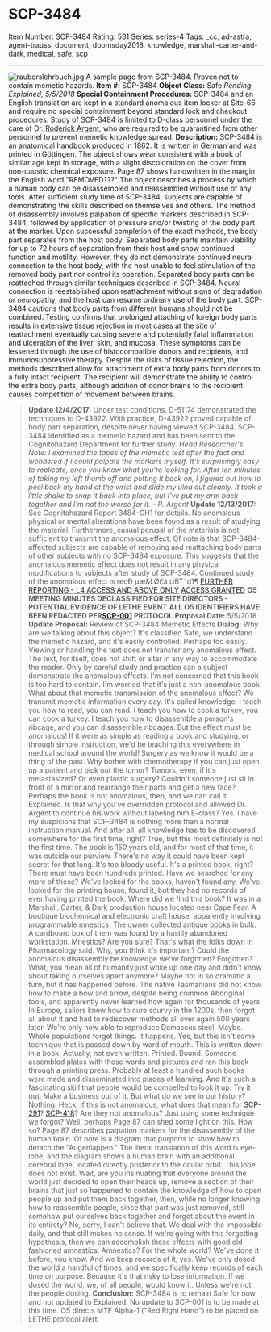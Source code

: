 # SCP-3484
Item Number: SCP-3484
Rating: 531
Series: series-4
Tags: _cc, ad-astra, agent-trauss, document, doomsday2018, knowledge, marshall-carter-and-dark, medical, safe, scp

---

![rauberslehrbuch.jpg](https://scp-wiki.wdfiles.com/local--files/scp-3484/rauberslehrbuch.jpg)
A sample page from SCP-3484. Proven not to contain memetic hazards.
**Item #:** SCP-3484
**Object Class:** Safe _Pending Explained, 5/5/2018_
**Special Containment Procedures:** SCP-3484 and an English translation are kept in a standard anomalous item locker at Site-66 and require no special containment beyond standard lock and checkout procedures.
Study of SCP-3484 is limited to D-class personnel under the care of Dr. [Roderick Argent](/scp-3966), who are required to be quarantined from other personnel to prevent memetic knowledge spread.
**Description:** SCP-3484 is an anatomical handbook produced in 1862. It is written in German and was printed in Göttingen. The object shows wear consistent with a book of similar age kept in storage, with a slight discoloration on the cover from non-caustic chemical exposure. Page 87 shows handwritten in the margin the English word "REMOVED???" The object describes a process by which a human body can be disassembled and reassembled without use of any tools. After sufficient study time of SCP-3484, subjects are capable of demonstrating the skills described on themselves and others.
The method of disassembly involves palpation of specific markers described in SCP-3484, followed by application of pressure and/or twisting of the body part at the marker. Upon successful completion of the exact methods, the body part separates from the host body. Separated body parts maintain viability for up to 72 hours of separation from their host and show continued function and motility. However, they do not demonstrate continued neural connection to the host body, with the host unable to feel stimulation of the removed body part nor control its operation.
Separated body parts can be reattached through similar techniques described in SCP-3484. Neural connection is reestablished upon reattachment without signs of degradation or neuropathy, and the host can resume ordinary use of the body part.
SCP-3484 cautions that body parts from different humans should not be combined. Testing confirms that prolonged attaching of foreign body parts results in extensive tissue rejection in most cases at the site of reattachment eventually causing severe and potentially fatal inflammation and ulceration of the liver, skin, and mucosa. These symptoms can be lessened through the use of histocompatible donors and recipients, and immunosuppressive therapy.
Despite the risks of tissue rejection, the methods described allow for attachment of extra body parts from donors to a fully intact recipient. The recipient will demonstrate the ability to control the extra body parts, although addition of donor brains to the recipient causes competition of movement between brains.
> **Update 12/4/2017:** Under test conditions, D-51174 demonstrated the techniques to D-43922. With practice, D-43922 proved capable of body part separation, despite never having viewed SCP-3484. SCP-3484 identified as a memetic hazard and has been sent to the Cognitohazard Department for further study.
> _Head Researcher's Note: I examined the tapes of the memetic test after the fact and wondered if I could palpate the markers myself. It's surprisingly easy to replicate, once you know what you're looking for. After ten minutes of taking my left thumb off and putting it back on, I figured out how to peel back my hand at the wrist and slide my ulna out cleanly. It took a little shake to snap it back into place, but I've put my arm back together and I'm not the worse for it. - R. Argent_
> **Update 12/13/2017:** See Cognitohazard Report 3484-CH1 for details. No anomalous physical or mental alterations have been found as a result of studying the material. Furthermore, casual perusal of the materials is not sufficient to transmit the anomalous effect. Of note is that SCP-3484-affected subjects are capable of removing and reattaching body parts of other subjects with no SCP-3484 exposure. This suggests that the anomalous memetic effect does not result in any physical modifications to subjects after study of SCP-3484. Continued study of the anomalous effect is recÐ µæ&LØ£á ¤BT˜d1¶
[FURTHER REPORTING - L4 ACCESS AND ABOVE ONLY](javascript:;)
[ACCESS GRANTED](javascript:;)
> **O5 MEETING MINUTES DECLASSIFIED FOR SITE DIRECTORS - POTENTIAL EVIDENCE OF LETHE EVENT**
> **ALL O5 IDENTIFIERS HAVE BEEN REDACTED PER[SCP-001](http://www.scp-wiki.net/wjs-proposal) PROTOCOL**
> **Proposal Date:** 5/5/2018
> **Update Proposal:** Review of SCP-3484 Memetic Effects
> **Dialog:**
> Why are we talking about this object? It's classified Safe, we understand the memetic hazard, and it's easily controlled.
> Perhaps too easily. Viewing or handling the text does not transfer any anomalous effect. The text, for itself, does not shift or alter in any way to accommodate the reader. Only by careful study and practice can a subject demonstrate the anomalous effects. I'm not concerned that this book is too hard to contain. I'm worried that it's just a non-anomalous book.
> What about that memetic transmission of the anomalous effect?
> We transmit memetic information every day. It's called knowledge. I teach you how to read, you can read. I teach you how to cook a turkey, you can cook a turkey. I teach you how to disassemble a person's ribcage, and you can disassemble ribcages.
> But the effect must be anomalous! If it were as simple as reading a book and studying, or through simple instruction, we'd be teaching this everywhere in medical school around the world! Surgery as we know it would be a thing of the past. Why bother with chemotherapy if you can just open up a patient and pick out the tumor? Tumors, even, if it's metastasized? Or even plastic surgery? Couldn't someone just sit in front of a mirror and rearrange their parts and get a new face?
> Perhaps the book is not anomalous, then, and we can call it Explained.
> Is that why you've overridden protocol and allowed Dr. Argent to continue his work without labeling him E-class?
> Yes. I have my suspicions that SCP-3484 is nothing more than a normal instruction manual. And after all, all knowledge has to be discovered somewhere for the first time, right?
> True, but this most definitely is not the first time. The book is 150 years old, and for most of that time, it was outside our purview. There's no way it could have been kept secret for that long. It's too bloody useful.
> It's a printed book, right? There must have been hundreds printed. Have we searched for any more of these?
> We've looked for the books, haven't found any. We've looked for the printing house, found it, but they had no records of ever having printed the book.
> Where did we find this book?
> It was in a Marshall, Carter, & Dark production house located near Cape Fear. A boutique biochemical and electronic craft house, apparently involving programmable mnestics. The owner collected antique books in bulk. A cardboard box of them was found by a hastily abandoned workstation.
> Mnestics? Are you sure?
> That's what the folks down in Pharmacology said. Why, you think it's important?
> Could the anomalous disassembly be knowledge we've forgotten?
> Forgotten? What, you mean all of humanity just woke up one day and didn't know about taking ourselves apart anymore?
> Maybe not in so dramatic a turn, but it has happened before. The native Tasmanians did not know how to make a bow and arrow, despite being common Aboriginal tools, and apparently never learned how again for thousands of years. In Europe, sailors knew how to cure scurvy in the 1200s, then forgot all about it and had to rediscover methods all over again 500 years later. We're only now able to reproduce Damascus steel. Maybe. Whole populations forget things. It happens.
> Yes, but this isn't some technique that is passed down by word of mouth. This is written down in a book. Actually, not even written. Printed. Bound. Someone assembled plates with these words and pictures and ran this book through a printing press. Probably at least a hundred such books were made and disseminated into places of learning. And it's such a fascinating skill that people would be compelled to look it up. Try it out. Make a business out of it. But what do we see in our history? Nothing. Heck, if this is not anomalous, what does that mean for [SCP-291](/scp-291)? [SCP-418](/scp-418)? Are they not anomalous? Just using some technique we forgot?
> Well, perhaps Page 87 can shed some light on this.
> How so?
> Page 87 describes palpation markers for the disassembly of the human brain. Of note is a diagram that purports to show how to detach the "Augenlappen." The literal translation of this word is eye-lobe, and the diagram shows a human brain with an additional cerebral lobe, located directly posterior to the ocular orbit. This lobe does not exist.
> Wait, are you insinuating that everyone around the world just decided to open their heads up, remove a section of their brains that just so happened to contain the knowledge of how to open people up and put them back together, then, while no longer knowing how to reassemble people, since that part was just removed, still somehow put ourselves back together and forgot about the event in its entirety? No, sorry, I can't believe that. We deal with the impossible daily, and that still makes no sense. If we're going with this forgetting hypothesis, then we can accomplish these effects with good old fashioned amnestics.
> Amnestics? For the whole world?
> We've done it before, you know.
> And we keep records of it, yes. We've only dosed the world a handful of times, and we specifically keep records of each time on purpose. Because it's that risky to lose information. If we dosed the world, we, of all people, would know it.
> Unless we're not the people dosing.
> **Conclusion:** SCP-3484 is to remain Safe for now and not updated to Explained. No update to SCP-001 is to be made at this time. O5 directs MTF Alpha-1 ("Red Right Hand") to be placed on LETHE protocol alert.